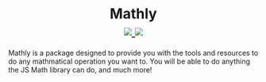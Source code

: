<h1 align="center"> Mathly <br>
  <a href="https://www.npmjs.com/package/mathly">
    <img src="https://img.shields.io/npm/dw/mathly?logo=npm&style=for-the-badge" />
    <img src="https://img.shields.io/npm/v/mathly/latest?label=Latest%20Version&style=for-the-badge" />
  </a>
</h1>

Mathly is a package designed to provide you with the tools and resources to do any mathmatical operation you want to. You will be able to do anything the JS Math library can do, and much more!
